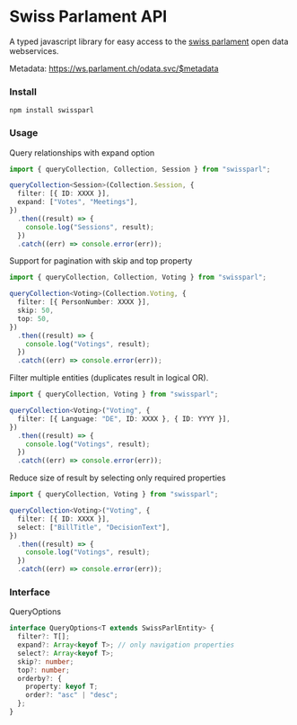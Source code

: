 # Swiss Parlament API

A typed javascript library for easy access to the [swiss parlament](https://www.parlament.ch) open data webservices.

Metadata: https://ws.parlament.ch/odata.svc/$metadata

### Install

`npm install swissparl`

### Usage

Query relationships with expand option

```typescript
import { queryCollection, Collection, Session } from "swissparl";

queryCollection<Session>(Collection.Session, {
  filter: [{ ID: XXXX }],
  expand: ["Votes", "Meetings"],
})
  .then((result) => {
    console.log("Sessions", result);
  })
  .catch((err) => console.error(err));
```

Support for pagination with skip and top property

```typescript
import { queryCollection, Collection, Voting } from "swissparl";

queryCollection<Voting>(Collection.Voting, {
  filter: [{ PersonNumber: XXXX }],
  skip: 50,
  top: 50,
})
  .then((result) => {
    console.log("Votings", result);
  })
  .catch((err) => console.error(err));
```

Filter multiple entities (duplicates result in logical OR).

```typescript
import { queryCollection, Voting } from "swissparl";

queryCollection<Voting>("Voting", {
  filter: [{ Language: "DE", ID: XXXX }, { ID: YYYY }],
})
  .then((result) => {
    console.log("Votings", result);
  })
  .catch((err) => console.error(err));
```

Reduce size of result by selecting only required properties

```typescript
import { queryCollection, Voting } from "swissparl";

queryCollection<Voting>("Voting", {
  filter: [{ ID: XXXX }],
  select: ["BillTitle", "DecisionText"],
})
  .then((result) => {
    console.log("Votings", result);
  })
  .catch((err) => console.error(err));
```

### Interface

QueryOptions

```typescript
interface QueryOptions<T extends SwissParlEntity> {
  filter?: T[];
  expand?: Array<keyof T>; // only navigation properties
  select?: Array<keyof T>;
  skip?: number;
  top?: number;
  orderby?: {
    property: keyof T;
    order?: "asc" | "desc";
  };
}
```
